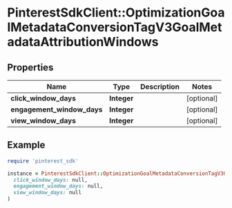 # PinterestSdkClient::OptimizationGoalMetadataConversionTagV3GoalMetadataAttributionWindows

## Properties

| Name | Type | Description | Notes |
| ---- | ---- | ----------- | ----- |
| **click_window_days** | **Integer** |  | [optional] |
| **engagement_window_days** | **Integer** |  | [optional] |
| **view_window_days** | **Integer** |  | [optional] |

## Example

```ruby
require 'pinterest_sdk'

instance = PinterestSdkClient::OptimizationGoalMetadataConversionTagV3GoalMetadataAttributionWindows.new(
  click_window_days: null,
  engagement_window_days: null,
  view_window_days: null
)
```

